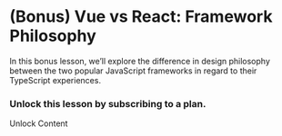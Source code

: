 # (Bonus) Vue vs React: Framework Philosophy

In this bonus lesson, we’ll explore the difference in design philosophy between the two popular JavaScript frameworks in regard to their TypeScript experiences.

### Unlock this lesson by subscribing to a plan.

Unlock Content